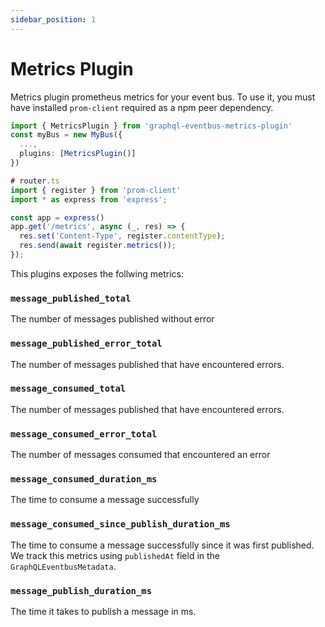 ```yaml
---
sidebar_position: 1
---
```


# Metrics Plugin

Metrics plugin prometheus metrics for your event bus. To use it, you must have installed `prom-client` required as a npm peer dependency.

```typescript
import { MetricsPlugin } from 'graphql-eventbus-metrics-plugin'
const myBus = new MyBus({
  ...,
  plugins: [MetricsPlugin()]
})
```

```typescript
# router.ts
import { register } from 'prom-client'
import * as express from 'express';

const app = express()
app.get('/metrics', async (_, res) => {
  res.set('Content-Type', register.contentType);
  res.send(await register.metrics());
});
```

This plugins exposes the follwing metrics:

### `message_published_total`

The number of messages published without error

### `message_published_error_total`

The number of messages published that have encountered errors.

### `message_consumed_total`

The number of messages published that have encountered errors.

### `message_consumed_error_total`

The number of messages consumed that encountered an error

### `message_consumed_duration_ms`

The time to consume a message successfully

### `message_consumed_since_publish_duration_ms`

The time to consume a message successfully since it was first published. We track this metrics using `publishedAt` field in the `GraphQLEventbusMetadata`.

### `message_publish_duration_ms`

The time it takes to publish a message in ms.
